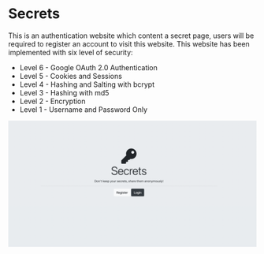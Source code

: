 # Secrets
This is an authentication website which content a secret page, users will be required to register an account to visit this website.
This website has been implemented with six level of security:

- Level 6 - Google OAuth 2.0 Authentication
- Level 5 - Cookies and Sessions
- Level 4 - Hashing and Salting with bcrypt
- Level 3 - Hashing with md5
- Level 2 - Encryption
- Level 1 - Username and Password Only

![Home-page](/public/images/Secrets.png)
